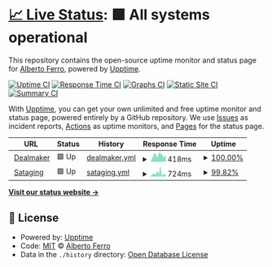 # [📈 Live Status](https://demo.upptime.js.org): <!--live status--> **🟩 All systems operational**

This repository contains the open-source uptime monitor and status page for [Alberto Ferro](www.purosoft.net), powered by [Upptime](https://github.com/upptime/upptime).

[![Uptime CI](https://github.com/albertoferro/status/workflows/Uptime%20CI/badge.svg)](https://github.com/albertoferro/status/actions?query=workflow%3A%22Uptime+CI%22)
[![Response Time CI](https://github.com/albertoferro/status/workflows/Response%20Time%20CI/badge.svg)](https://github.com/albertoferro/status/actions?query=workflow%3A%22Response+Time+CI%22)
[![Graphs CI](https://github.com/albertoferro/status/workflows/Graphs%20CI/badge.svg)](https://github.com/albertoferro/status/actions?query=workflow%3A%22Graphs+CI%22)
[![Static Site CI](https://github.com/albertoferro/status/workflows/Static%20Site%20CI/badge.svg)](https://github.com/albertoferro/status/actions?query=workflow%3A%22Static+Site+CI%22)
[![Summary CI](https://github.com/albertoferro/status/workflows/Summary%20CI/badge.svg)](https://github.com/albertoferro/status/actions?query=workflow%3A%22Summary+CI%22)

With [Upptime](https://upptime.js.org), you can get your own unlimited and free uptime monitor and status page, powered entirely by a GitHub repository. We use [Issues](https://github.com/albertoferro/status/issues) as incident reports, [Actions](https://github.com/albertoferro/status/actions) as uptime monitors, and [Pages](https://demo.upptime.js.org) for the status page.

<!--start: status pages-->
<!-- This summary is generated by Upptime (https://github.com/upptime/upptime) -->
<!-- Do not edit this manually, your changes will be overwritten -->
<!-- prettier-ignore -->
| URL | Status | History | Response Time | Uptime |
| --- | ------ | ------- | ------------- | ------ |
| <img alt="" src="https://favicons.githubusercontent.com/app.dealmaker.tech" height="13"> [Dealmaker](https://app.dealmaker.tech/) | 🟩 Up | [dealmaker.yml](https://github.com/albertoferro/status/commits/HEAD/history/dealmaker.yml) | <details><summary><img alt="Response time graph" src="./graphs/dealmaker/response-time-week.png" height="20"> 418ms</summary><br><a href="https://albertoferro.github.io/status/history/dealmaker"><img alt="Response time 295" src="https://img.shields.io/endpoint?url=https%3A%2F%2Fraw.githubusercontent.com%2Falbertoferro%2Fstatus%2FHEAD%2Fapi%2Fdealmaker%2Fresponse-time.json"></a><br><a href="https://albertoferro.github.io/status/history/dealmaker"><img alt="24-hour response time 132" src="https://img.shields.io/endpoint?url=https%3A%2F%2Fraw.githubusercontent.com%2Falbertoferro%2Fstatus%2FHEAD%2Fapi%2Fdealmaker%2Fresponse-time-day.json"></a><br><a href="https://albertoferro.github.io/status/history/dealmaker"><img alt="7-day response time 418" src="https://img.shields.io/endpoint?url=https%3A%2F%2Fraw.githubusercontent.com%2Falbertoferro%2Fstatus%2FHEAD%2Fapi%2Fdealmaker%2Fresponse-time-week.json"></a><br><a href="https://albertoferro.github.io/status/history/dealmaker"><img alt="30-day response time 375" src="https://img.shields.io/endpoint?url=https%3A%2F%2Fraw.githubusercontent.com%2Falbertoferro%2Fstatus%2FHEAD%2Fapi%2Fdealmaker%2Fresponse-time-month.json"></a><br><a href="https://albertoferro.github.io/status/history/dealmaker"><img alt="1-year response time 295" src="https://img.shields.io/endpoint?url=https%3A%2F%2Fraw.githubusercontent.com%2Falbertoferro%2Fstatus%2FHEAD%2Fapi%2Fdealmaker%2Fresponse-time-year.json"></a></details> | <details><summary><a href="https://albertoferro.github.io/status/history/dealmaker">100.00%</a></summary><a href="https://albertoferro.github.io/status/history/dealmaker"><img alt="All-time uptime 99.98%" src="https://img.shields.io/endpoint?url=https%3A%2F%2Fraw.githubusercontent.com%2Falbertoferro%2Fstatus%2FHEAD%2Fapi%2Fdealmaker%2Fuptime.json"></a><br><a href="https://albertoferro.github.io/status/history/dealmaker"><img alt="24-hour uptime 100.00%" src="https://img.shields.io/endpoint?url=https%3A%2F%2Fraw.githubusercontent.com%2Falbertoferro%2Fstatus%2FHEAD%2Fapi%2Fdealmaker%2Fuptime-day.json"></a><br><a href="https://albertoferro.github.io/status/history/dealmaker"><img alt="7-day uptime 100.00%" src="https://img.shields.io/endpoint?url=https%3A%2F%2Fraw.githubusercontent.com%2Falbertoferro%2Fstatus%2FHEAD%2Fapi%2Fdealmaker%2Fuptime-week.json"></a><br><a href="https://albertoferro.github.io/status/history/dealmaker"><img alt="30-day uptime 99.93%" src="https://img.shields.io/endpoint?url=https%3A%2F%2Fraw.githubusercontent.com%2Falbertoferro%2Fstatus%2FHEAD%2Fapi%2Fdealmaker%2Fuptime-month.json"></a><br><a href="https://albertoferro.github.io/status/history/dealmaker"><img alt="1-year uptime 99.98%" src="https://img.shields.io/endpoint?url=https%3A%2F%2Fraw.githubusercontent.com%2Falbertoferro%2Fstatus%2FHEAD%2Fapi%2Fdealmaker%2Fuptime-year.json"></a></details>
| <img alt="" src="https://favicons.githubusercontent.com/staging.dealmaker-dev.com" height="13"> [Sataging](https://staging.dealmaker-dev.com) | 🟩 Up | [sataging.yml](https://github.com/albertoferro/status/commits/HEAD/history/sataging.yml) | <details><summary><img alt="Response time graph" src="./graphs/sataging/response-time-week.png" height="20"> 724ms</summary><br><a href="https://albertoferro.github.io/status/history/sataging"><img alt="Response time 979" src="https://img.shields.io/endpoint?url=https%3A%2F%2Fraw.githubusercontent.com%2Falbertoferro%2Fstatus%2FHEAD%2Fapi%2Fsataging%2Fresponse-time.json"></a><br><a href="https://albertoferro.github.io/status/history/sataging"><img alt="24-hour response time 186" src="https://img.shields.io/endpoint?url=https%3A%2F%2Fraw.githubusercontent.com%2Falbertoferro%2Fstatus%2FHEAD%2Fapi%2Fsataging%2Fresponse-time-day.json"></a><br><a href="https://albertoferro.github.io/status/history/sataging"><img alt="7-day response time 724" src="https://img.shields.io/endpoint?url=https%3A%2F%2Fraw.githubusercontent.com%2Falbertoferro%2Fstatus%2FHEAD%2Fapi%2Fsataging%2Fresponse-time-week.json"></a><br><a href="https://albertoferro.github.io/status/history/sataging"><img alt="30-day response time 586" src="https://img.shields.io/endpoint?url=https%3A%2F%2Fraw.githubusercontent.com%2Falbertoferro%2Fstatus%2FHEAD%2Fapi%2Fsataging%2Fresponse-time-month.json"></a><br><a href="https://albertoferro.github.io/status/history/sataging"><img alt="1-year response time 979" src="https://img.shields.io/endpoint?url=https%3A%2F%2Fraw.githubusercontent.com%2Falbertoferro%2Fstatus%2FHEAD%2Fapi%2Fsataging%2Fresponse-time-year.json"></a></details> | <details><summary><a href="https://albertoferro.github.io/status/history/sataging">99.82%</a></summary><a href="https://albertoferro.github.io/status/history/sataging"><img alt="All-time uptime 99.50%" src="https://img.shields.io/endpoint?url=https%3A%2F%2Fraw.githubusercontent.com%2Falbertoferro%2Fstatus%2FHEAD%2Fapi%2Fsataging%2Fuptime.json"></a><br><a href="https://albertoferro.github.io/status/history/sataging"><img alt="24-hour uptime 100.00%" src="https://img.shields.io/endpoint?url=https%3A%2F%2Fraw.githubusercontent.com%2Falbertoferro%2Fstatus%2FHEAD%2Fapi%2Fsataging%2Fuptime-day.json"></a><br><a href="https://albertoferro.github.io/status/history/sataging"><img alt="7-day uptime 99.82%" src="https://img.shields.io/endpoint?url=https%3A%2F%2Fraw.githubusercontent.com%2Falbertoferro%2Fstatus%2FHEAD%2Fapi%2Fsataging%2Fuptime-week.json"></a><br><a href="https://albertoferro.github.io/status/history/sataging"><img alt="30-day uptime 99.92%" src="https://img.shields.io/endpoint?url=https%3A%2F%2Fraw.githubusercontent.com%2Falbertoferro%2Fstatus%2FHEAD%2Fapi%2Fsataging%2Fuptime-month.json"></a><br><a href="https://albertoferro.github.io/status/history/sataging"><img alt="1-year uptime 99.50%" src="https://img.shields.io/endpoint?url=https%3A%2F%2Fraw.githubusercontent.com%2Falbertoferro%2Fstatus%2FHEAD%2Fapi%2Fsataging%2Fuptime-year.json"></a></details>

<!--end: status pages-->

[**Visit our status website →**](https://demo.upptime.js.org)

## 📄 License

- Powered by: [Upptime](https://github.com/upptime/upptime)
- Code: [MIT](./LICENSE) © [Alberto Ferro](www.purosoft.net)
- Data in the `./history` directory: [Open Database License](https://opendatacommons.org/licenses/odbl/1-0/)
